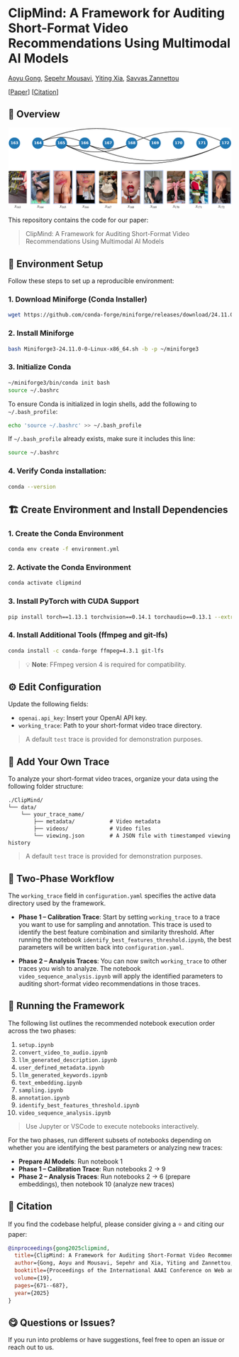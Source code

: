 # ClipMind: A Framework for Auditing Short-Format Video Recommendations Using Multimodal AI Models

[Aoyu Gong](https://aygong.com/), [Sepehr Mousavi](https://sepehrmousavi.github.io/), [Yiting Xia](https://sites.google.com/view/yitingxia/), [Savvas Zannettou](https://zsavvas.github.io/)


[[Paper](https://ojs.aaai.org/index.php/ICWSM/article/view/35838)] [[Citation](https://ojs.aaai.org/index.php/ICWSM/citationstylelanguage/download/bibtex?submissionId=35838&publicationId=34111)]


## 🧭 Overview

<div align="center">
<p>
<img src="assets/visualization.png" width="650"/>
</p>
</div>

This repository contains the code for our paper: 
> ClipMind: A Framework for Auditing Short-Format Video Recommendations Using Multimodal AI Models


## 🔧 Environment Setup

Follow these steps to set up a reproducible environment:

### 1. Download Miniforge (Conda Installer)
```bash
wget https://github.com/conda-forge/miniforge/releases/download/24.11.0-0/Miniforge3-24.11.0-0-Linux-x86_64.sh
```

### 2. Install Miniforge
```bash
bash Miniforge3-24.11.0-0-Linux-x86_64.sh -b -p ~/miniforge3
```

### 3. Initialize Conda
```bash
~/miniforge3/bin/conda init bash
source ~/.bashrc
```

To ensure Conda is initialized in login shells, add the following to `~/.bash_profile`:
```bash
echo 'source ~/.bashrc' >> ~/.bash_profile
```

If `~/.bash_profile` already exists, make sure it includes this line:
```bash
source ~/.bashrc
```

### 4. Verify Conda installation:
```bash
conda --version
```


## 🏗️ Create Environment and Install Dependencies

### 1. Create the Conda Environment
```bash
conda env create -f environment.yml
```

### 2. Activate the Conda Environment
```bash
conda activate clipmind
```

### 3. Install PyTorch with CUDA Support
```bash
pip install torch==1.13.1 torchvision==0.14.1 torchaudio==0.13.1 --extra-index-url https://download.pytorch.org/whl/cu117
```

### 4. Install Additional Tools (ffmpeg and git-lfs)
```bash
conda install -c conda-forge ffmpeg=4.3.1 git-lfs
```
> 💡 **Note**: FFmpeg version 4 is required for compatibility.


## ⚙️ Edit Configuration

Update the following fields:
- `openai.api_key`: Insert your OpenAI API key.
- `working_trace`: Path to your short-format video trace directory.

> A default `test` trace is provided for demonstration purposes.


## 📂 Add Your Own Trace

To analyze your short-format video traces, organize your data using the following folder structure:
```
./ClipMind/
└── data/
    └── your_trace_name/
        ├── metadata/           # Video metadata
        ├── videos/             # Video files
        └── viewing.json        # A JSON file with timestamped viewing history
```

> A default `test` trace is provided for demonstration purposes.


## 🔁 Two-Phase Workflow

The `working_trace` field in `configuration.yaml` specifies the active data directory used by the framework.

- **Phase 1 – Calibration Trace**:
  Start by setting `working_trace` to a trace you want to use for sampling and annotation. This trace is used to identify the best feature combination and similarity threshold.
  After running the notebook `identify_best_features_threshold.ipynb`, the best parameters will be written back into `configuration.yaml`.

- **Phase 2 – Analysis Traces**:
  You can now switch `working_trace` to other traces you wish to analyze. The notebook `video_sequence_analysis.ipynb` will apply the identified parameters to auditing short-format video recommendations in those traces.


## 🚀 Running the Framework

The following list outlines the recommended notebook execution order across the two phases:

1. `setup.ipynb`
2. `convert_video_to_audio.ipynb`
3. `llm_generated_description.ipynb`
4. `user_defined_metadata.ipynb`
5. `llm_generated_keywords.ipynb`
6. `text_embedding.ipynb`
7. `sampling.ipynb`
8. `annotation.ipynb`
10. `identify_best_features_threshold.ipynb`
11. `video_sequence_analysis.ipynb`

> Use Jupyter or VSCode to execute notebooks interactively.

For the two phases, run different subsets of notebooks depending on whether you are identifying the best parameters or analyzing new traces: 
- **Prepare AI Models**:
  Run notebook 1
- **Phase 1 – Calibration Trace**:
  Run notebooks 2 $\to$ 9
- **Phase 2 – Analysis Traces**:
  Run notebooks 2 $\to$ 6 (prepare embeddings), then notebook 10 (analyze new traces)

## 📄 Citation

If you find the codebase helpful, please consider giving a ⭐ and citing our paper:
```bibtex
@inproceedings{gong2025clipmind,
  title={ClipMind: A Framework for Auditing Short-Format Video Recommendations Using Multimodal AI Models},
  author={Gong, Aoyu and Mousavi, Sepehr and Xia, Yiting and Zannettou, Savvas},
  booktitle={Proceedings of the International AAAI Conference on Web and Social Media},
  volume={19},
  pages={671--687},
  year={2025}
}
```


## 😋 Questions or Issues?

If you run into problems or have suggestions, feel free to open an issue or reach out to us.